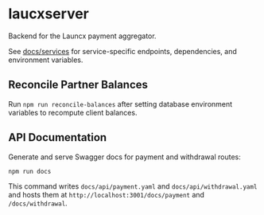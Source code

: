 # laucxserver

Backend for the Launcx payment aggregator.

See [docs/services](docs/services) for service-specific endpoints, dependencies, and environment variables.

## Reconcile Partner Balances

Run `npm run reconcile-balances` after setting database environment variables to recompute client balances.

## API Documentation

Generate and serve Swagger docs for payment and withdrawal routes:

```bash
npm run docs
```

This command writes `docs/api/payment.yaml` and `docs/api/withdrawal.yaml` and hosts them at `http://localhost:3001/docs/payment` and `/docs/withdrawal`.
